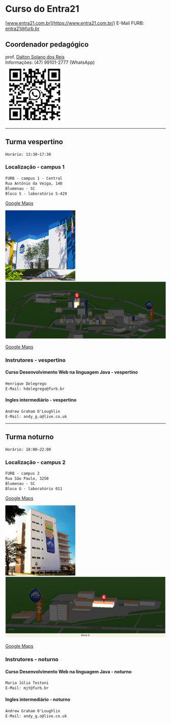 # Curso do Entra21

[www.entra21.com.br](https://www.entra21.com.br/)
E-Mail FURB: <entra21@furb.br>  

## Coordenador pedagógico

prof. [Dalton Solano dos Reis](https://github.com/dalton-reis/dalton-reis "Dalton Solano dos Reis")  
Informações: (47) 99101-2777 (WhatsApp)  
![Dalton Reis WhatsApp](../../img_DaltonReisWhatsApp.png)

----

## Turma vespertino

    Horário: 13:30~17:30  

### Localização - campus 1

    FURB - campus 1 - Central  
    Rua Antônio da Veiga, 140  
    Blumenau - SC  
    Bloco S - laboratório S-429  

[Google Maps](https://goo.gl/maps/JHjdgLjRQYB54xne9 "Google Maps")  

![FURB - Campus 1](furbCampus1_fachada.png)  
![Bloco S](furbCampus1_blocoS.png)  

  [Google Maps](https://www.google.com/maps/place/Funda%C3%A7%C3%A3o+Universidade+Regional+de+Blumenau+-+FURB/@-26.9057073,-49.0790221,17z/data=!3m1!4b1!4m6!3m5!1s0x94df1f2b4ebc711b:0xca47c4b02338db14!8m2!3d-26.9057073!4d-49.0790221!16s%2Fg%2F124spxss3?entry=ttu "Google Maps")  

### Instrutores - vespertino

#### Curso Desenvolvimento Web na linguagem Java - vespertino

    Henrique Delegrego
    E-Mail: hdelegrego@furb.br

#### Ingles intermediário - vespertino

    Andrew Graham O'Loughlin
    E-Mail: andy_g.o@live.co.uk

----

## Turma noturno

    Horário: 18:00~22:00  

### Localização - campus 2

    FURB - campus 2  
    Rua São Paulo, 3250  
    Blumenau - SC    
    Bloco G - laboratório 011  

[Google Maps](https://goo.gl/maps/sxaEvXFJuni1LtaPA "Google Maps")

![FURB - Campus 2](furbCampus2_fachada.png)  
![Bloco G](furbCampus2_blocoG.png)  

  [Google Maps](https://www.google.com/maps?cid=1363094366434644461&_ga=2.147400183.1369559237.1542710343-1088331020.1542710343 "Google Maps")  

### Instrutores - noturno

#### Curso Desenvolvimento Web na linguagem Java - noturno

    Maria Júlia Testoni
    E-Mail: mjt@furb.br

#### Ingles intermediário - noturno

    Andrew Graham O'Loughlin
    E-Mail: andy_g.o@live.co.uk
